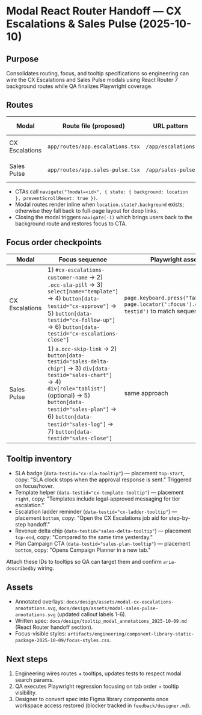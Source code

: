 # Modal React Router Handoff — CX Escalations & Sales Pulse (2025-10-10)

## Purpose
Consolidates routing, focus, and tooltip specifications so engineering can wire the CX Escalations and Sales Pulse modals using React Router 7 background routes while QA finalizes Playwright coverage.

## Routes
| Modal | Route file (proposed) | URL pattern | Search param | Background source |
| --- | --- | --- | --- | --- |
| CX Escalations | `app/routes/app.escalations.tsx` | `/app/escalations` | `modal=cx-escalations` | `/app` dashboard loader |
| Sales Pulse | `app/routes/app.sales-pulse.tsx` | `/app/sales-pulse` | `modal=sales-pulse` | `/app` dashboard loader |

- CTAs call `navigate("?modal=<id>", { state: { background: location }, preventScrollReset: true })`.
- Modal routes render inline when `location.state?.background` exists; otherwise they fall back to full-page layout for deep links.
- Closing the modal triggers `navigate(-1)` which brings users back to the background route and restores focus to CTA.

## Focus order checkpoints
| Modal | Focus sequence | Playwright assertion hints |
| --- | --- | --- |
| CX Escalations | 1) `#cx-escalations-customer-name` → 2) `.occ-sla-pill` → 3) `select[name="template"]` → 4) `button[data-testid="cx-approve"]` → 5) `button[data-testid="cx-follow-up"]` → 6) `button[data-testid="cx-escalations-close"]` | `page.keyboard.press("Tab")` + expect `page.locator(':focus').getAttribute('data-testid')` to match sequence |
| Sales Pulse | 1) `a.occ-skip-link` → 2) `button[data-testid="sales-delta-chip"]` → 3) `div[data-testid="sales-chart"]` → 4) `div[role="tablist"]` (optional) → 5) `button[data-testid="sales-plan"]` → 6) `button[data-testid="sales-log"]` → 7) `button[data-testid="sales-close"]` | same approach |

## Tooltip inventory
- SLA badge (`data-testid="cx-sla-tooltip"`) — placement `top-start`, copy: "SLA clock stops when the approval response is sent." Triggered on focus/hover.
- Template helper (`data-testid="cx-template-tooltip"`) — placement `right`, copy: "Templates include legal-approved messaging for tier escalation."
- Escalation ladder reminder (`data-testid="cx-ladder-tooltip"`) — placement `bottom`, copy: "Open the CX Escalations job aid for step-by-step handoff."
- Revenue delta chip (`data-testid="sales-delta-tooltip"`) — placement `top-end`, copy: "Compared to the same time yesterday."
- Plan Campaign CTA (`data-testid="sales-plan-tooltip"`) — placement `bottom`, copy: "Opens Campaign Planner in a new tab."

Attach these IDs to tooltips so QA can target them and confirm `aria-describedby` wiring.

## Assets
- Annotated overlays: `docs/design/assets/modal-cx-escalations-annotations.svg`, `docs/design/assets/modal-sales-pulse-annotations.svg` (updated callout labels 1-6).
- Written spec: `docs/design/tooltip_modal_annotations_2025-10-09.md` (React Router handoff section).
- Focus-visible styles: `artifacts/engineering/component-library-static-package-2025-10-09/focus-styles.css`.

## Next steps
1. Engineering wires routes + tooltips, updates tests to respect modal search params.
2. QA executes Playwright regression focusing on tab order + tooltip visibility.
3. Designer to convert spec into Figma library components once workspace access restored (blocker tracked in `feedback/designer.md`).
